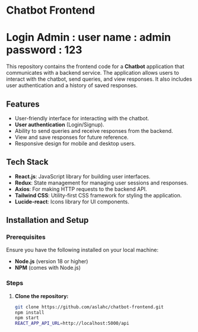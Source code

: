 # Chatbot Frontend
# Login Admin : user name : admin password : 123
This repository contains the frontend code for a **Chatbot** application that communicates with a backend service. The application allows users to interact with the chatbot, send queries, and view responses. It also includes user authentication and a history of saved responses.

## Features

- User-friendly interface for interacting with the chatbot.
- **User authentication** (Login/Signup).
- Ability to send queries and receive responses from the backend.
- View and save responses for future reference.
- Responsive design for mobile and desktop users.

## Tech Stack

- **React.js**: JavaScript library for building user interfaces.
- **Redux**: State management for managing user sessions and responses.
- **Axios**: For making HTTP requests to the backend API.
- **Tailwind CSS**: Utility-first CSS framework for styling the application.
- **Lucide-react**: Icons library for UI components.

## Installation and Setup

### Prerequisites

Ensure you have the following installed on your local machine:

- **Node.js** (version 18 or higher)
- **NPM** (comes with Node.js)

### Steps

1. **Clone the repository:**
   ```bash
   git clone https://github.com/aslahc/chatbot-frontend.git
   npm install
   npm start
   REACT_APP_API_URL=http://localhost:5000/api

